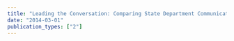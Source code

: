 ```yaml
---
title: "Leading the Conversation: Comparing State Department Communication Networks under Rogers and Kissinger"
date: "2014-03-01"
publication_types: ["2"]
---
```

